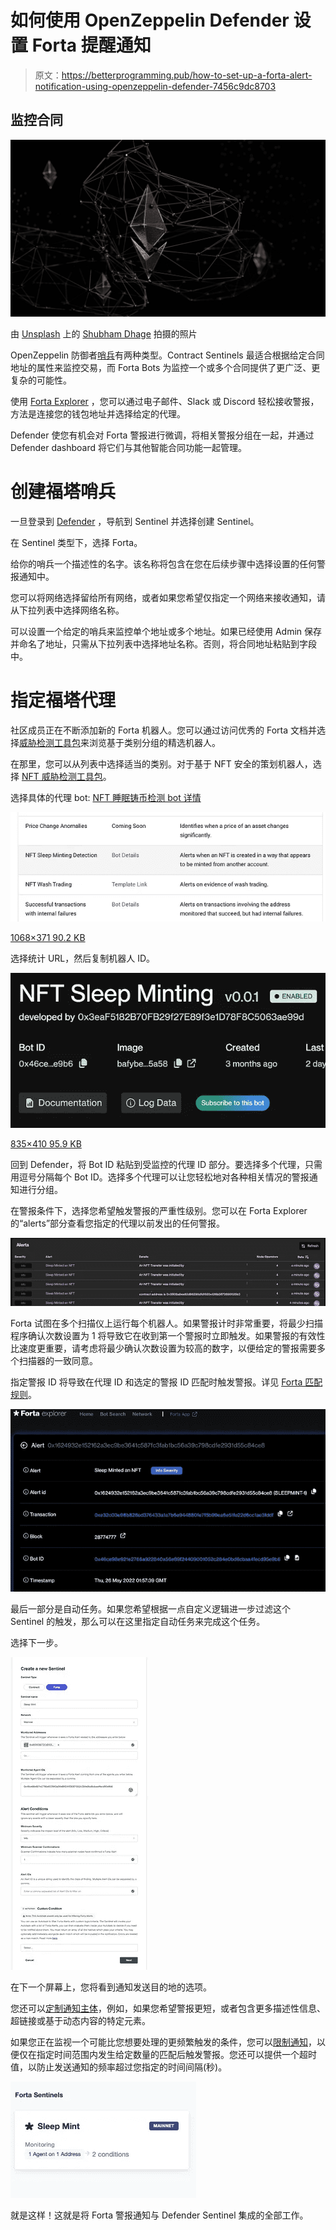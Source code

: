 # 如何使用 OpenZeppelin Defender 设置 Forta 提醒通知

> 原文：<https://betterprogramming.pub/how-to-set-up-a-forta-alert-notification-using-openzeppelin-defender-7456c9dc8703>

## 监控合同

![](img/6472b8910009e8464befb3cf946a85b2.png)

由 [Unsplash](https://unsplash.com?utm_source=medium&utm_medium=referral) 上的 [Shubham Dhage](https://unsplash.com/@theshubhamdhage?utm_source=medium&utm_medium=referral) 拍摄的照片

OpenZeppelin 防御者[哨兵](https://docs.openzeppelin.com/defender/sentinel#when-to-use)有两种类型。Contract Sentinels 最适合根据给定合同地址的属性来监控交易，而 Forta Bots 为监控一个或多个合同提供了更广泛、更复杂的可能性。

使用 [Forta Explorer](http://explorer.forta.network) ，您可以通过电子邮件、Slack 或 Discord 轻松接收警报，方法是连接您的钱包地址并选择给定的代理。

Defender 使您有机会对 Forta 警报进行微调，将相关警报分组在一起，并通过 Defender dashboard 将它们与其他智能合同功能一起管理。

# 创建福塔哨兵

一旦登录到 [Defender](https://defender.openzeppelin.com) ，导航到 Sentinel 并选择创建 Sentinel。

在 Sentinel 类型下，选择 Forta。

给你的哨兵一个描述性的名字。该名称将包含在您在后续步骤中选择设置的任何警报通知中。

您可以将网络选择留给所有网络，或者如果您希望仅指定一个网络来接收通知，请从下拉列表中选择网络名称。

可以设置一个给定的哨兵来监控单个地址或多个地址。如果已经使用 Admin 保存并命名了地址，只需从下拉列表中选择地址名称。否则，将合同地址粘贴到字段中。

# 指定福塔代理

社区成员正在不断添加新的 Forta 机器人。您可以通过访问优秀的 Forta 文档并选择[威胁检测工具包](https://docs.forta.network/en/latest/threat-detection-kits/)来浏览基于类别分组的精选机器人。

在那里，您可以从列表中选择适当的类别。对于基于 NFT 安全的策划机器人，选择 [NFT 威胁检测工具包](https://docs.forta.network/en/latest/nft-starter-kit/)。

选择具体的代理 bot: [NFT 睡眠铸币检测 bot 详情](https://docs.forta.network/en/latest/starter-kit-bot-details/#nft-sleep-minting-detection)

![](img/4320b7c8e9bd6acf2657b87ae5f620c4.png)

[1068×371 90.2 KB](https://aws1.discourse-cdn.com/business6/uploads/zeppelin/original/2X/6/64b565bbf8b3b19e56e6c4791bfbb1ca15c72ec7.png)

选择统计 URL，然后复制机器人 ID。

![](img/09fa85c73771f86f441513b50352704b.png)

[835×410 95.9 KB](https://aws1.discourse-cdn.com/business6/uploads/zeppelin/original/2X/c/c18eb1cbd912a4d7fc34c4e0ebadb01b2e5e7cc8.png)

回到 Defender，将 Bot ID 粘贴到受监控的代理 ID 部分。要选择多个代理，只需用逗号分隔每个 Bot ID。选择多个代理可以让您轻松地对各种相关情况的警报通知进行分组。

在警报条件下，选择您希望触发警报的严重性级别。您可以在 Forta Explorer 的“alerts”部分查看您指定的代理以前发出的任何警报。

![](img/35345bf95bdd3c69633698106ffeb5c4.png)

Forta 试图在多个扫描仪上运行每个机器人。如果警报计时非常重要，将最少扫描程序确认次数设置为 1 将导致它在收到第一个警报时立即触发。如果警报的有效性比速度更重要，请考虑将最少确认次数设置为较高的数字，以便给定的警报需要多个扫描器的一致同意。

指定警报 ID 将导致在代理 ID 和选定的警报 ID 匹配时触发警报。详见 [Forta 匹配规则](https://docs.openzeppelin.com/defender/sentinel#forta-matching-rules)。

![](img/9491fbdfc842273494e5e05cacb25b02.png)

最后一部分是自动任务。如果您希望根据一点自定义逻辑进一步过滤这个 Sentinel 的触发，那么可以在这里指定自动任务来完成这个任务。

选择下一步。

![](img/96050dcf0408ea76bffbad16885b2ee4.png)

在下一个屏幕上，您将看到通知发送目的地的选项。

您还可以[定制通知主体](https://docs.openzeppelin.com/defender/sentinel#customizing-notification-messages)，例如，如果您希望警报更短，或者包含更多描述性信息、超链接或基于动态内容的特定元素。

如果您正在监视一个可能比您想要处理的更频繁触发的条件，您可以[限制通知](https://docs.openzeppelin.com/defender/sentinel#controlling_the_notify_rate)，以便仅在指定时间范围内发生给定数量的匹配后触发警报。您还可以提供一个超时值，以防止发送通知的频率超过您指定的时间间隔(秒)。

![](img/2fc2dab2a2df72e3fdbc2c83c16b9ab2.png)

就是这样！这就是将 Forta 警报通知与 Defender Sentinel 集成的全部工作。